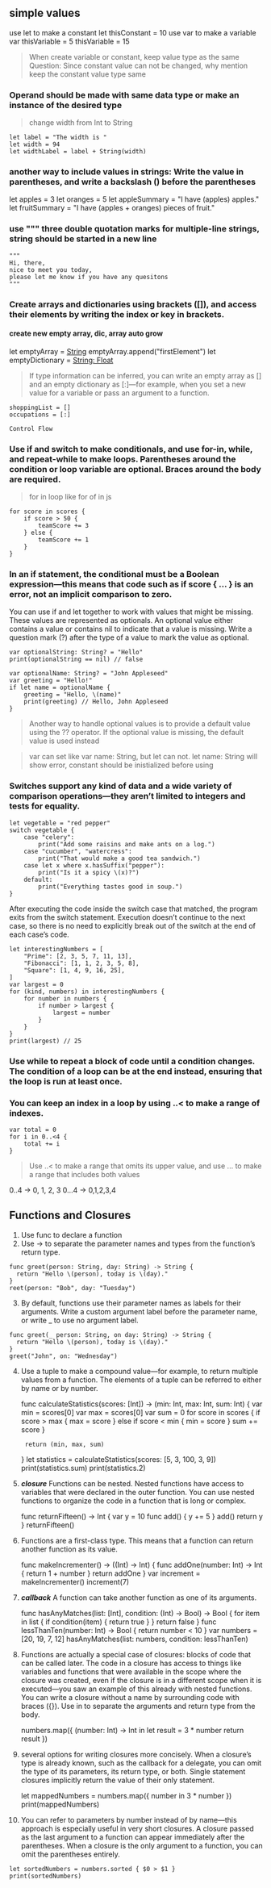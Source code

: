 ## simple values
use let to make a constant let thisConstant = 10
use var to make a variable var thisVariable = 5 thisVariable = 15

> When create variable or constant, keep value type as the same
> Question: Since constant value can not be changed, why mention keep the constant value type same


### Operand should be made with same data type or make an instance of the desired type

> change width from Int to String

    let label = "The width is "
    let width = 94
    let widthLabel = label + String(width)


### another way to include values in strings: Write the value in parentheses, and write a backslash (\) before the parentheses

let apples = 3
let oranges = 5
let appleSummary = "I have \(apples) apples."
let fruitSummary = "I have \(apples + oranges) pieces of fruit."


### use """  three double quotation marks for multiple-line strings, string should be started in a new line

    """
    Hi, there,
    nice to meet you today,
    please let me know if you have any quesitons
    """

### Create arrays and dictionaries using brackets ([]), and access their elements by writing the index or key in brackets.

#### create new empty array, dic, array auto grow
let emptyArray = [String]() emptyArray.append("firstElement")
let emptyDictionary = [String: Float]()

> If type information can be inferred, you can write an empty array as [] and an empty dictionary as [:]—for example, when you set a new value for a variable or pass an argument to a function.

    shoppingList = []
    occupations = [:]

    Control Flow

### Use if and switch to make conditionals, and use for-in, while, and repeat-while to make loops. Parentheses around the condition or loop variable are optional. Braces around the body are required.

> for in loop like for of in js

    for score in scores {
        if score > 50 {
            teamScore += 3
        } else {
            teamScore += 1
        }
    }

### In an if statement, the conditional must be a Boolean expression—this means that code such as if score { ... } is an error, not an implicit comparison to zero.

You can use if and let together to work with values that might be missing. These values are represented as optionals. An optional value either contains a value or contains nil to indicate that a value is missing. Write a question mark (?) after the type of a value to mark the value as optional.


    var optionalString: String? = "Hello"
    print(optionalString == nil) // false

    var optionalName: String? = "John Appleseed"
    var greeting = "Hello!"
    if let name = optionalName {
        greeting = "Hello, \(name)"
        print(greeting) // Hello, John Appleseed
    }

> Another way to handle optional values is to provide a default value using the ?? operator. If the optional value is missing, the default value is used instead

> var can set like var name: String, but let can not. let name: String will show error, constant should be inistialized before using


### Switches support any kind of data and a wide variety of comparison operations—they aren’t limited to integers and tests for equality.

    let vegetable = "red pepper"
    switch vegetable {
        case "celery":
            print("Add some raisins and make ants on a log.")
        case "cucumber", "watercress":
            print("That would make a good tea sandwich.")
        case let x where x.hasSuffix("pepper"):
            print("Is it a spicy \(x)?")
        default:
            print("Everything tastes good in soup.")
    }


After executing the code inside the switch case that matched, the program exits from the switch statement. Execution doesn’t continue to the next case, so there is no need to explicitly break out of the switch at the end of each case’s code.

    let interestingNumbers = [
        "Prime": [2, 3, 5, 7, 11, 13],
        "Fibonacci": [1, 1, 2, 3, 5, 8],
        "Square": [1, 4, 9, 16, 25],
    ]
    var largest = 0
    for (kind, numbers) in interestingNumbers {
        for number in numbers {
            if number > largest {
                largest = number
            }
        }
    }
    print(largest) // 25

### Use while to repeat a block of code until a condition changes. The condition of a loop can be at the end instead, ensuring that the loop is run at least once.

### You can keep an index in a loop by using ..< to make a range of indexes.

    var total = 0
    for i in 0..<4 {
        total += i
    }
>  Use ..< to make a range that omits its upper value, and use ... to make a range that includes both values

0..4 -> 0, 1, 2, 3
0...4 -> 0,1,2,3,4


## Functions and Closures

1. Use func to declare a function
2. Use -> to separate the parameter names and types from the function’s return type.
~~~~
func greet(person: String, day: String) -> String {
  return "Hello \(person), today is \(day)."
}
reet(person: "Bob", day: "Tuesday")
~~~~
3. By default, functions use their parameter names as labels for their arguments. Write a custom argument label before the parameter name, or write _ to use no argument label.
~~~~
func greet(_ person: String, on day: String) -> String {
  return "Hello \(person), today is \(day)."
}
greet("John", on: "Wednesday")
~~~~
4. Use a tuple to make a compound value—for example, to return multiple values from a function. The elements of a tuple can be referred to either by name or by number.

      func calculateStatistics(scores: [Int]) -> (min: Int, max: Int, sum: Int) {
        var min = scores[0]
        var max = scores[0]
        var sum = 0
        for score in scores {
            if score > max {
                max = score
            } else if score < min {
                min = score
            }
            sum += score
        }

        return (min, max, sum)
    }
    let statistics = calculateStatistics(scores: [5, 3, 100, 3, 9])
    print(statistics.sum)
    print(statistics.2)

5. ***closure*** Functions can be nested. Nested functions have access to variables that were declared in the outer function. You can use nested functions to organize the code in a function that is long or complex.

    func returnFifteen() -> Int {
      var y = 10
      func add() {
        y += 5
      }
      add()
      return y
    }
    returnFifteen()

6. Functions are a first-class type. This means that a function can return another function as its value.

    func makeIncrementer() -> ((Int) -> Int) {
      func addOne(number: Int) -> Int {
        return 1 + number
      }
      return addOne
    }
    var increment = makeIncrementer()
    increment(7)

7.  ***callback*** A function can take another function as one of its arguments.

    func hasAnyMatches(list: [Int], condition: (Int) -> Bool) -> Bool {
      for item in list {
        if condition(item) {
          return true
        }
      }
      return false
    }
    func lessThanTen(number: Int) -> Bool {
      return number < 10
    }
    var numbers = [20, 19, 7, 12]
    hasAnyMatches(list: numbers, condition: lessThanTen)


8. Functions are actually a special case of closures: blocks of code that can be called later. The code in a closure has access to things like variables and functions that were available in the scope where the closure was created, even if the closure is in a different scope when it is executed—you saw an example of this already with nested functions. You can write a closure without a name by surrounding code with braces ({}). Use in to separate the arguments and return type from the body.

    numbers.map({ (number: Int) -> Int in
      let result = 3 * number
      return result
    })


9. several options for writing closures more concisely. When a closure’s type is already known, such as the callback for a delegate, you can omit the type of its parameters, its return type, or both. Single statement closures implicitly return the value of their only statement.

    let mappedNumbers = numbers.map({ number in 3 * number })
    print(mappedNumbers)


10.  You can refer to parameters by number instead of by name—this approach is especially useful in very short closures. A closure passed as the last argument to a function can appear immediately after the parentheses. When a closure is the only argument to a function, you can omit the parentheses entirely.

    let sortedNumbers = numbers.sorted { $0 > $1 }
    print(sortedNumbers)
